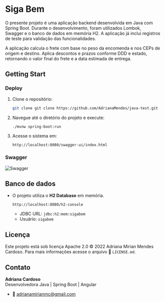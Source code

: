 # Siga Bem

O presente projeto é uma aplicação backend desenvolvida em Java com Spring Boot. Durante o desenvolvimento, foram utilizados Lombok, Swagger e o banco de dados em memória H2. A aplicação já inclui registros de teste para validação das funcionalidades.

A aplicação calcula o frete com base no peso da encomenda e nos CEPs de origem e destino. Aplica descontos e prazos conforme DDD e estado, retornando o valor final do frete e a data estimada de entrega.

## Getting Start

### Deploy

1. Clone o repositório:
   ```bash
   git clone git clone https://github.com/AdrianaMendes/java-test.git
   ```

2. Navegue até o diretório do projeto e execute:
   ```bash
   ./mvnw spring-boot:run
   ```

3. Acesse o sistema em:
   ```
   http://localhost:8080/swagger-ui/index.html

### Swagger

![Swagger](print/swagger.png)

## Banco de dados

- O projeto utiliza o **H2 Database** em memória.
  ```
  http://localhost:8080/h2-console
  ```
  - JDBC URL: `jdbc:h2:mem:sigabem`
  - Usuário: `sigabem`

## Licença

Este projeto está sob licença Apache 2.0 © 2022 Adriana Mirian Mendes Cardoso.
Para mais informações acesse o arquivo :scroll: `LICENSE.md`.

## Contato

**Adriana Cardoso**  
Desenvolvedora Java | Spring Boot | Angular  
- 📧 adrianamirianmc@gmail.com
